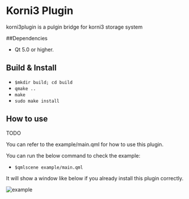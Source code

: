 # Korni3 Plugin

korni3plugin is a pulgin bridge for korni3 storage system

##Dependencies

- Qt 5.0 or higher.

## Build & Install

- `$mkdir build; cd build`
- `qmake ..`
- `make`
- `sudo make install`

## How to use

TODO 

You can refer to the example/main.qml for how to use this plugin.

You can run the below command to check the example:
- `$qmlscene example/main.qml`

It will show a window like below if you already install this plugin correctly.

![example](https://cloud.githubusercontent.com/assets/5242852/21955194/ab4c863c-daa0-11e6-88ce-0e33d3d965b8.jpg)
